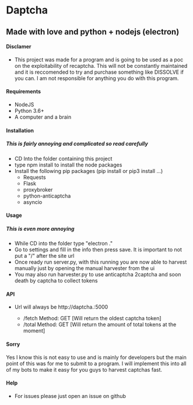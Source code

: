 # Daptcha
## Made with love and python + nodejs (electron)

#### Disclamer
- This project was made for a program and is going to be used as a poc on the exploitability of recaptcha. This will not be constantly maintained and it is reccomended to try and purchase something like DISSOLVE if you can. I am not responsible for anything you do with this program.


#### Requirements
- NodeJS 
- Python 3.6+
- A computer and a brain

#### Installation 
##### This is fairly annoying and complicated so read carefully
- CD Into the folder containing this project
- type npm install to install the node packages
- Install the following pip packages (pip install or pip3 install ...)
    - Requests
    - Flask
    - proxybroker
    - python-anticaptcha
    - asyncio


#### Usage
##### This is even more annoying
- While CD into the folder type "electron ."
- Go to settings and fill in the info then press save. It is important to not put a "/" after the site url
- Once ready run server.py, with this running you are now able to harvest manually just by opening the manual harvester from the ui
- You may also run harvester.py to use anticaptcha 2captcha and soon death by captcha to collect tokens


#### API
- Url will always be http://daptcha.<siteurl>:5000
    - /fetch Method: GET [Will return the oldest captcha token]
    - /total Method: GET [Will return the amount of total tokens at the moment]

#### Sorry
Yes I know this is not easy to use and is mainly for developers but the main point of this was for me to submit to a program. I will implement this into all of my bots to make it easy for you guys to harvest captchas fast.

#### Help
- For issues please just open an issue on github
